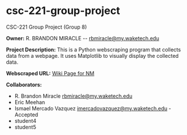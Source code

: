# csc-221-group-project
CSC-221 Group Project (Group 8)

__Owner:__ R. BRANDON MIRACLE -- rbmiracle@my.waketech.edu

__Project Description:__ This is a Python webscraping program that collects data from a webpage. It uses Matplotlib to visually display the collected data.

__Webscraped URL:__ [Wiki Page for NM](https://en.wikipedia.org/wiki/New_Mexico)

__Collaborators:__
  - R. Brandon Miracle rbmiracle@my.waketech.edu
  - Eric Meehan
  - Ismael Mercado Vazquez imercadovazquez@my.waketech.edu - Accepted
  - student4
  - student5
